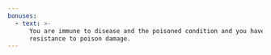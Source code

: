 ```yaml
---
bonuses:
  - text: >-
      You are immune to disease and the poisoned condition and you have
      resistance to poison damage.
---
```


